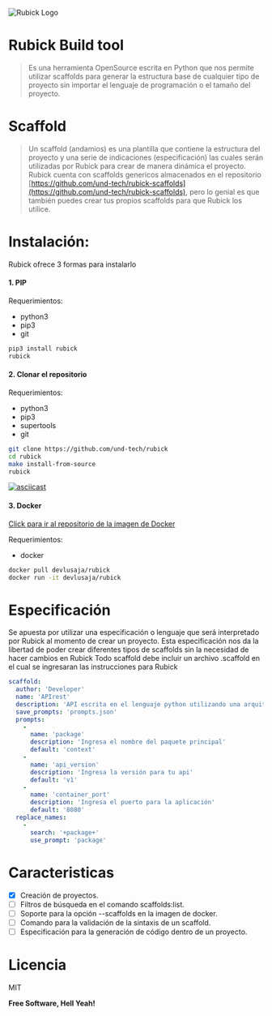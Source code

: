 ![Rubick Logo](https://i.imgur.com/JcJOzXA.png)

# Rubick Build tool
> Es una herramienta OpenSource escrita en Python que nos permite utilizar scaffolds para generar la estructura base de cualquier tipo de proyecto sin importar el lenguaje de programación o el tamaño del proyecto.

# Scaffold
> Un scaffold (andamios) es una plantilla que contiene la estructura del proyecto y una serie de indicaciones (especificación) las cuales serán utilizadas por Rubick para crear de manera dinámica el proyecto. Rubick cuenta con scaffolds genericos almacenados en el repositorio [https://github.com/und-tech/rubick-scaffolds](https://github.com/und-tech/rubick-scaffolds), pero lo genial es que también puedes crear tus propios scaffolds para que Rubick los utilice.

# Instalación:
Rubick ofrece 3 formas para instalarlo

#### 1. PIP
Requerimientos:
* python3
* pip3
* git
```sh
pip3 install rubick
rubick
```

#### 2. Clonar el repositorio
Requerimientos:
* python3
* pip3
* supertools
* git

```sh
git clone https://github.com/und-tech/rubick
cd rubick
make install-from-source
rubick
```

[![asciicast](https://asciinema.org/a/l6dRXwJEe0OaJWmGu9RxH3uBH.png)](https://asciinema.org/a/l6dRXwJEe0OaJWmGu9RxH3uBH)

#### 3. Docker
[Click para ir al repositorio de la imagen de Docker](https://hub.docker.com/r/devlusaja/rubick/)

Requerimientos:
* docker
```sh
docker pull devlusaja/rubick
docker run -it devlusaja/rubick
```

# Especificación
Se apuesta por utilizar una especificación o lenguaje que será interpretado por Rubick al momento de crear un proyecto.
Esta especificación nos da la libertad de poder crear diferentes tipos de scaffolds sin la necesidad de hacer cambios en Rubick 
Todo scaffold debe incluir un archivo .scaffold en el cual se ingresaran las instrucciones para Rubick
```yaml
scaffold:
  author: 'Developer'
  name: 'APIrest'
  description: 'API escrita en el lenguaje python utilizando una arquitectura hexagonal.'
  save_prompts: 'prompts.json'
  prompts:
    -
      name: 'package'
      description: 'Ingresa el nombre del paquete principal'
      default: 'context'
    -
      name: 'api_version'
      description: 'Ingresa la versión para tu api'
      default: 'v1'
    -
      name: 'container_port'
      description: 'Ingresa el puerto para la aplicación'
      default: '8080'
  replace_names:
    -
      search: '+package+'
      use_prompt: 'package'
```

# Caracteristicas

- [x] Creación de proyectos.
- [ ] Filtros de búsqueda en el comando scaffolds:list.
- [ ] Soporte para la opción --scaffolds en la imagen de docker.
- [ ] Comando para la validación de la sintaxis de un scaffold.
- [ ] Especificación para la generación de código dentro de un proyecto.

# Licencia
MIT

**Free Software, Hell Yeah!**